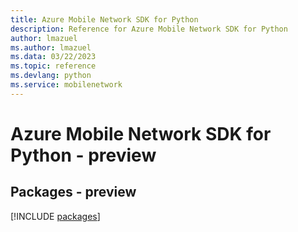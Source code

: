 ```yaml
---
title: Azure Mobile Network SDK for Python
description: Reference for Azure Mobile Network SDK for Python
author: lmazuel
ms.author: lmazuel
ms.data: 03/22/2023
ms.topic: reference
ms.devlang: python
ms.service: mobilenetwork
---
```

# Azure Mobile Network SDK for Python - preview
## Packages - preview
[!INCLUDE [packages](mobile-network-index.md)]